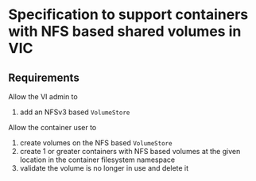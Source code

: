 # Specification to support containers with NFS based shared volumes in VIC

## Requirements

Allow the VI admin to
 1. add an NFSv3 based `VolumeStore`

Allow the container user to
 1. create volumes on the NFS based `VolumeStore`
 1. create 1 or greater containers with NFS based volumes at the given location in the container filesystem namespace
 1. validate the volume is no longer in use and delete it

